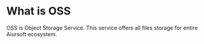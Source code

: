 # What is OSS

OSS is Object Storage Service. This service offers all files storage for entire Aiursoft ecosystem.